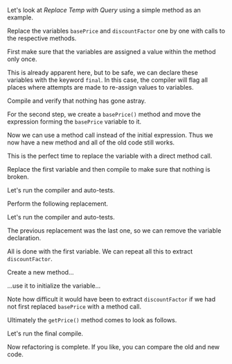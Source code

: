 Let's look at <i>Replace Temp with Query</i> using a simple method as an example.

Replace the variables <code>basePrice</code> and <code>discountFactor</code> one by one with calls to the respective methods.

First make sure that the variables are assigned a value within the method only once.

This is already apparent here, but to be safe, we can declare these variables with the keyword <code>final</code>. In this case, the compiler will flag all places where attempts are made to re-assign values to variables.

Compile and verify that nothing has gone astray.

For the second step, we create a <code>basePrice()</code> method and move the expression forming the <code>basePrice</code> variable to it.

Now we can use a method call instead of the initial expression. Thus we now have a new method and all of the old code still works.

This is the perfect time to replace the variable with a direct method call.

Replace the first variable and then compile to make sure that nothing is broken.

Let's run the compiler and auto-tests.

Perform the following replacement.

Let's run the compiler and auto-tests.

The previous replacement was the last one, so we can remove the variable declaration.

All is done with the first variable. We can repeat all this to extract <code>discountFactor</code>.

Create a new method…

…use it to initialize the variable…

Note how difficult it would have been to extract <code>discountFactor</code> if we had not first replaced <code>basePrice</code> with a method call.

Ultimately the <code>getPrice()</code> method comes to look as follows.

Let's run the final compile.

Now refactoring is complete. If you like, you can compare the old and new code.
